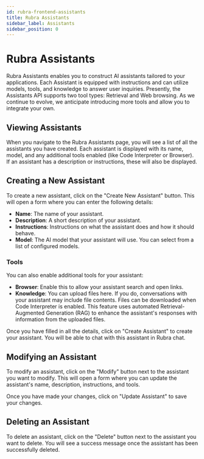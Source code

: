```yaml
---
id: rubra-frontend-assistants
title: Rubra Assistants
sidebar_label: Assistants
sidebar_position: 0
---
```


# Rubra Assistants

Rubra Assistants enables you to construct AI assistants tailored to your applications. Each Assistant is equipped with instructions and can utilize models, tools, and knowledge to answer user inquiries. Presently, the Assistants API supports two tool types: Retrieval and Web browsing. As we continue to evolve, we anticipate introducing more tools and allow you to integrate your own.

## Viewing Assistants

When you navigate to the Rubra Assistants page, you will see a list of all the assistants you have created. Each assistant is displayed with its name, model, and any additional tools enabled (like Code Interpreter or Browser). If an assistant has a description or instructions, these will also be displayed.

## Creating a New Assistant

To create a new assistant, click on the "Create New Assistant" button. This will open a form where you can enter the following details:

- **Name**: The name of your assistant.
- **Description**: A short description of your assistant.
- **Instructions**: Instructions on what the assistant does and how it should behave.
- **Model**: The AI model that your assistant will use. You can select from a list of configured models.

### Tools

You can also enable additional tools for your assistant:

- **Browser**: Enable this to allow your assistant search and open links.
- **Knowledge**: You can upload files here. If you do, conversations with your assistant may include file contents. Files can be downloaded when Code Interpreter is enabled. This feature uses automated Retrieval-Augmented Generation (RAG) to enhance the assistant's responses with information from the uploaded files.

Once you have filled in all the details, click on "Create Assistant" to create your assistant. You will be able to chat with this assistant in Rubra chat.

## Modifying an Assistant

To modify an assistant, click on the "Modify" button next to the assistant you want to modify. This will open a form where you can update the assistant's name, description, instructions, and tools.

Once you have made your changes, click on "Update Assistant" to save your changes.

## Deleting an Assistant

To delete an assistant, click on the "Delete" button next to the assistant you want to delete. You will see a success message once the assistant has been successfully deleted.
